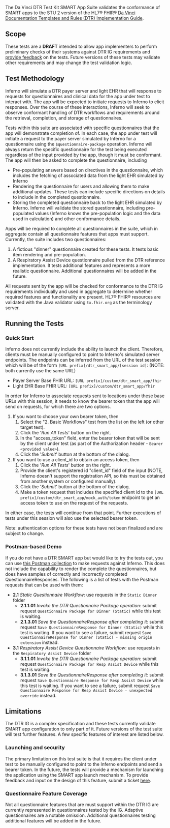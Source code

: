 The Da Vinci DTR Test Kit SMART App Suite validates the conformance of SMART apps
to the STU 2 version of the HL7® FHIR®
[Da Vinci Documentation Templates and Rules (DTR) Implementation Guide](https://hl7.org/fhir/us/davinci-dtr/STU2/).

## Scope

These tests are a **DRAFT** intended to allow app implementers to perform
preliminary checks of their systems against DTR IG requirements and [provide
feedback](https://github.com/inferno-framework/davinci-dtr-test-kit/issues)
on the tests. Future versions of these tests may validate other
requirements and may change the test validation logic.

## Test Methodology

Inferno will simulate a DTR payer server and light EHR that will response to
requests for questionnaires and clinical data for the app under test to interact with. 
The app will be expected to initiate requests to Inferno to elicit responses. Over the
course of these interactions, Inferno will seek to observe conformant handling of 
DTR workflows and requirements around the retrieval, completion, and storage of
questionnaires.

Tests within this suite are associated with specific questionnaires that the app will
demonstrate completion of. In each case, the app under test will initiate a request to
the payer server simulated by Inferno for a questionnaire using the 
`$questionnaire-package` operation. Inferno will always return the specific questionnaire
for the test being executed regardless of the input provided by the app, though it must
be conformant. The app will then be asked to complete the questionnaire, including
- Pre-populating answers based on directives in the questionnaire, which includes the
  fetching of associated data from the light EHR simulated by Inferno
- Rendering the questionnaire for users and allowing them to make additional updates.
  These tests can include specific directions on details to include in the completed
  questionnaire.
- Storing the completed questionnaire back to the light EHR simulated by Inferno. Inferno
  will validate the stored questionnaire, including pre-populated values (Inferno knows
  the pre-population logic and the data used in calculation) and other conformance details.

Apps will be required to complete all questionnaires in the suite, which in aggregate
contain all questionnaire features that apps must support. Currently, the suite includes
two questionnaires:
1. A fictious "dinner" questionnaire created for these tests. It tests basic
   item rendering and pre-population.
2. A Respiratory Assist Device questionnaire pulled from the DTR reference implementation.
   It tests additional features and represents a more realistic questionnaire.
Additional questionnaires will be added in the future.

All requests sent by the app will be checked 
for conformance to the DTR IG requirements individually and used in aggregate to determine
whether required features and functionality are present. HL7® FHIR® resources are
validated with the Java validator using `tx.fhir.org` as the terminology server.

## Running the Tests

### Quick Start

Inferno does not currently include the ability to launch the client. Therefore, clients
must be manually configured to point to Inferno's simulated server endpoints. The endpoints
can be inferred from the URL of the test session which will be of the form `[URL prefix]/dtr_smart_app/[session id]`: (NOTE: both currently use the same URL)
- Payer Server Base FHIR URL: `[URL prefix]/custom/dtr_smart_app/fhir`
- Light EHR Base FHIR URL: `[URL prefix]/custom/dtr_smart_app/fhir`

In order for Inferno to associate requests sent to locations under these base URLs with this session,
it needs to know the bearer token that the app will send on requests, for which 
there are two options.

1. If you want to choose your own bearer token, then
    1. Select the "2. Basic Workflows" test from the list on the left (or other target test). 
    2. Click the '*Run All Tests*' button on the right.
    3. In the "access_token" field, enter the bearer token that will be sent by the client 
       under test (as part of the Authorization header - `Bearer <provided value>`).
    4. Click the '*Submit*' button at the bottom of the dialog.
2. If you want to use a client_id to obtain an access token, then
    1. Click the '*Run All Tests*' button on the right.
    2. Provide the client's registered id "client_id" field of the input (NOTE, Inferno doesn't support the
        registration API, so this must be obtained from another system or configured manually).
    3. Click the '*Submit*' button at the bottom of the dialog.
    4. Make a token request that includes the specified client id to the
        `[URL prefix]/custom/dtr_smart_app/mock_auth/token` endpoint to get
        an access token to use on the request of the requests.

In either case, the tests will continue from that point. Further executions of tests under
this session will also use the selected bearer token.

Note: authentication options for these tests have not been finalized and are subject to change.

### Postman-based Demo

If you do not have a DTR SMART app but would like to try the tests out, you can use
[this Postman collection](https://github.com/inferno-framework/davinci-dtr-test-kit/blob/main/config/DTR%20Test%20Kit.postman_collection.json)
to make requests against Inferno. This does not include the capability to render the complete the
questionnaires, but does have samples of correctly and incorrectly completed QuestionnaireResponses.
The following is a list of tests with the Postman requests that can be used with them:

- **2.1** *Static Questionnaire Workflow*: use requests in the `Static Dinner` folder
  - **2.1.1.01** *Invoke the DTR Questionnaire Package operation*: submit request `Questionnaire Package for Dinner (Static)` while this test is waiting.
  - **2.1.3.01** *Save the QuestionnaireResponse after completing it*: submit request `Save QuestionnaireResponse for Dinner (Static)` while this test is waiting. If you want to see a failure, submit request `Save QuestionnaireResponse for Dinner (Static) - missing origin extension` instead.
- **3.1** *Respiratory Assist Device Questionnaire Workflow*: use requests in the `Respiratory Assist Device` folder
  - **3.1.1.01** *Invoke the DTR Questionnaire Package operation*: submit request `Questionnaire Package for Resp Assist Device` while this test is waiting.
  - **3.1.3.01** *Save the QuestionnaireResponse after completing it*: submit request `Save Questionnaire Response for Resp Assist Device` while this test is waiting. If you want to see a failure, submit request `Save Questionnaire Response for Resp Assist Device - unexpected override` instead.

## Limitations

The DTR IG is a complex specification and these tests currently validate SMART app
configuration to only part of it. Future versions of the test suite will test further
features. A few specific features of interest are listed below.

### Launching and security

The primary limitation on this test suite is that it requires the client under test
to be manually configured to point to the Inferno endpoints and send a bearer token. 
In the future, the tests will provide a mechanism for launching the application using
the SMART app launch mechanism. To provide feedback and input on the design of this feature,
submit a ticket [here](https://github.com/inferno-framework/davinci-pas-test-kit/issues).

### Questionnaire Feature Coverage

Not all questionnaire features that are must support within the DTR IG are currently represented
in questionnaires tested by the IG. Adaptive questionnaires are a notable omission.
Additional questionnaires testing additional features will be added in the future.
